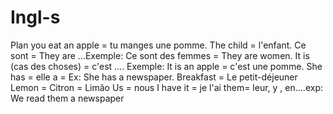# Ingl-s
Plan
you eat an apple = tu manges une pomme.
The child = l'enfant.
Ce sont = They are ...Exemple: Ce sont des femmes = They are women.
It is (cas des choses) = c'est .... Exemple: It is an apple = c'est une pomme.
She has = elle a = Ex: She has a newspaper.
Breakfast = Le petit-déjeuner
Lemon = Citron = Limão
Us = nous
I have it = je l'ai
them= leur, y , en....exp: We read them a newspaper

